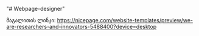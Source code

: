 "# Webpage-designer" 

მაგალითის ლინკი: https://nicepage.com/website-templates/preview/we-are-researchers-and-innovators-5488400?device=desktop
